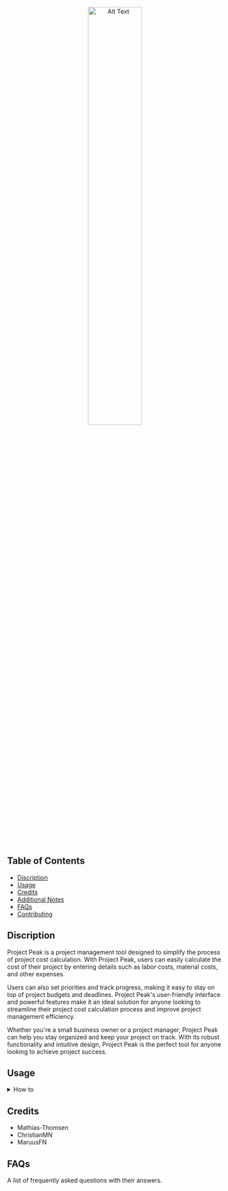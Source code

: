
<div align="center">
<p>
  <img src="https://user-images.githubusercontent.com/113129217/233960954-41cf6db8-6f0f-4aa2-a503-3367e11e7ef3.png" alt="Alt Text" width="50%" height="50%">

</p>
</div>

## Table of Contents

- [Discription](#discription)
- [Usage](#usage)
- [Credits](#credits)
- [Additional Notes](#additional-notes)
- [FAQs](#faqs)
- [Contributing](./CONTRIBUTE.md)

## Discription
Project Peak is a project management tool designed to simplify the process of project cost calculation. With Project Peak, users can easily calculate the cost of their project by entering details such as labor costs, material costs, and other expenses.

Users can also set priorities and track progress, making it easy to stay on top of project budgets and deadlines. Project Peak's user-friendly interface and powerful features make it an ideal solution for anyone looking to streamline their project cost calculation process and improve project management efficiency.

Whether you're a small business owner or a project manager, Project Peak can help you stay organized and keep your project on track. With its robust functionality and intuitive design, Project Peak is the perfect tool for anyone looking to achieve project success.

## Usage
<details>
<summary>How to</summary>
    
1. Navigate to the Project Peak website using your web browser.
___
2. If you don't have an account, click on the "Sign up" button to create a new account. If you already have an account, click "Log in".
___
3. Once you're logged in, you can start creating a new project by clicking on the "Create Project" button.
___
4. Enter a name for your project, and a description.
___
5. To view your project, click on the "Eye" icon. 
___
6. You can share your project with other members by clicking on the "Add member" button and entering their email addresses.
___
7. You can add task to your project by clicking on the "Add task" button, when viewing the project
___
8. To edit an existing project, click on "Edit" icon. 
___
9. To delete a project, click on "Trashcan" icon.
___
</details>

## Credits

* Mathias-Thomsen
* ChristianMN
* MaruusFN

## FAQs

A list of frequently asked questions with their answers.
